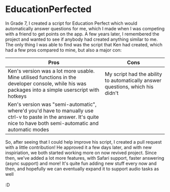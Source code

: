 # EducationPerfected
In Grade 7, I created a script for Education Perfect which would automatically answer questions for me, which I made when I was competing with a friend to get points on the app. A few years later, I remembered the project and wanted to see if anybody had created anything similar to me. The only thing I was able to find was the script that Ken had created, which had a few pros compared to mine, but also a major con:

| Pros                                                                                                                                                                  | Cons                                                                          |
|-----------------------------------------------------------------------------------------------------------------------------------------------------------------------|-------------------------------------------------------------------------------|
| Ken's version was a lot more usable. Mine utilised functions in the developer console, while his was packages into a simple userscript with hotkeys                   | My script had the ability to automatically answer questions, which his didn't |
| Ken's version was "semi-automatic", where'd you'd have to manually use ctrl-v to paste in the answer. It's quite nice to have both semi-automatic and automatic modes |                                                                               |

So, after seeing that I could help improve his script, I created a pull request with a little contribution! He approved it a few days later, and with new inspiriation, we both started working more on now revived project. Since then, we've added a lot more features, with Safari support, faster answering (async support) and more! It's quite fun adding new stuff every now and then, and hopefully we can eventually expand it to support audio tasks as well <br> <br>
:D 
